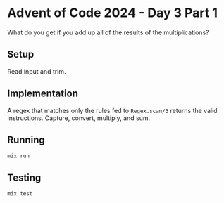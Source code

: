 # Advent of Code 2024 - Day 3 Part 1

What do you get if you add up all of the results of the multiplications?

## Setup

Read input and trim.

## Implementation

A regex that matches only the rules fed to `Regex.scan/3` returns the valid
instructions. Capture, convert, multiply, and sum.

## Running

`mix run`

## Testing

`mix test`

